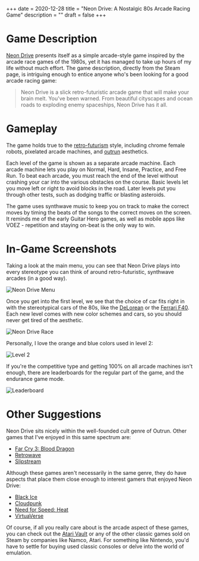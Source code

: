 +++
date = 2020-12-28
title = "Neon Drive: A Nostalgic 80s Arcade Racing Game"
description = ""
draft = false
+++

# Game Description

[Neon Drive](https://store.steampowered.com/app/433910/Neon_Drive/) presents
itself as a simple arcade-style game inspired by the arcade race games of the
1980s, yet it has managed to take up hours of my life without much effort. The
game description, directly from the Steam page, is intriguing enough to entice
anyone who's been looking for a good arcade racing game:

> Neon Drive is a slick retro-futuristic arcade game that will make your brain
> melt. You've been warned. From beautiful cityscapes and ocean roads to
> exploding enemy spaceships, Neon Drive has it all.

# Gameplay

The game holds true to the
[retro-futurism](https://en.wikipedia.org/wiki/Retrofuturism) style, including
chrome female robots, pixelated arcade machines, and
[outrun](https://teddit.net/r/outrun/) aesthetics.

Each level of the game is shown as a separate arcade machine. Each arcade
machine lets you play on Normal, Hard, Insane, Practice, and Free Run. To beat
each arcade, you must reach the end of the level without crashing your car into
the various obstacles on the course. Basic levels let you move left or right to
avoid blocks in the road. Later levels put you through other tests, such as
dodging traffic or blasting asteroids.

The game uses synthwave music to keep you on track to make the correct moves by
timing the beats of the songs to the correct moves on the screen. It reminds me
of the early Guitar Hero games, as well as mobile apps like VOEZ - repetition
and staying on-beat is the only way to win.

# In-Game Screenshots

Taking a look at the main menu, you can see that Neon Drive plays into every
stereotype you can think of around retro-futuristic, synthwave arcades (in a
good way).

![Neon Drive
Menu](https://img.cleberg.net/blog/20201228-neon-drive/neon_drive_menu.png)

Once you get into the first level, we see that the choice of car fits right in
with the stereotypical cars of the 80s, like the
[DeLorean](https://en.wikipedia.org/wiki/DMC_DeLorean) or the [Ferrari
F40](https://en.wikipedia.org/wiki/Ferrari_F40). Each new level comes with new
color schemes and cars, so you should never get tired of the aesthetic.

![Neon Drive
Race](https://img.cleberg.net/blog/20201228-neon-drive/neon_drive_race.png)

Personally, I love the orange and blue colors used in level 2:

![Level
2](https://img.cleberg.net/blog/20201228-neon-drive/neon_drive_level_2.png)

If you're the competitive type and getting 100% on all arcade machines isn't
enough, there are leaderboards for the regular part of the game, and the
endurance game mode.

![Leaderboard](https://img.cleberg.net/blog/20201228-neon-drive/neon_drive_leaderboard.png)

# Other Suggestions

Neon Drive sits nicely within the well-founded cult genre of Outrun. Other games
that I've enjoyed in this same spectrum are:

- [Far Cry 3: Blood
    Dragon](https://store.steampowered.com/app/233270/Far_Cry_3__Blood_Dragon/)
- [Retrowave](https://store.steampowered.com/app/1239690/Retrowave/)
- [Slipstream](https://store.steampowered.com/app/732810/Slipstream/)

Although these games aren't necessarily in the same genre, they do have aspects
that place them close enough to interest gamers that enjoyed Neon Drive:

- [Black Ice](https://store.steampowered.com/app/311800/Black_Ice/)
- [Cloudpunk](https://store.steampowered.com/app/746850/Cloudpunk/)
- [Need for Speed:
    Heat](https://store.steampowered.com/app/1222680/Need_for_Speed_Heat/)
- [VirtuaVerse](https://store.steampowered.com/app/1019310/VirtuaVerse/)

Of course, if all you really care about is the arcade aspect of these games, you
can check out the [Atari
Vault](https://store.steampowered.com/app/400020/Atari_Vault/) or any of the
other classic games sold on Steam by companies like Namco, Atari. For something
like Nintendo, you'd have to settle for buying used classic consoles or delve
into the world of emulation.
